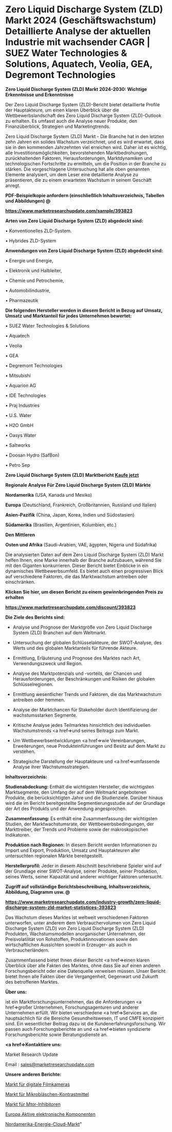 # Zero Liquid Discharge System (ZLD) Markt 2024 (Geschäftswachstum) Detaillierte Analyse der aktuellen Industrie mit wachsender CAGR | SUEZ Water Technologies & Solutions, Aquatech, Veolia, GEA, Degremont Technologies

<strong>Zero Liquid Discharge System (ZLD) Markt 2024-2030: Wichtige Erkenntnisse und Erkenntnisse</strong>

Der Zero Liquid Discharge System (ZLD)-Bericht bietet detaillierte Profile der Hauptakteure, um einen klaren Überblick über die Wettbewerbslandschaft des Zero Liquid Discharge System (ZLD)-Outlook zu erhalten. Es umfasst auch die Analyse neuer Produkte, den Finanzüberblick, Strategien und Marketingtrends.

Zero Liquid Discharge System (ZLD) Markt - Die Branche hat in den letzten zehn Jahren ein solides Wachstum verzeichnet, und es wird erwartet, dass sie in den kommenden Jahrzehnten viel erreichen wird. Daher ist es wichtig, alle Investitionsmöglichkeiten, bevorstehenden Marktbedrohungen, zurückhaltenden Faktoren, Herausforderungen, Marktdynamiken und technologischen Fortschritte zu ermitteln, um die Position in der Branche zu stärken. Die vorgeschlagene Untersuchung hat alle oben genannten Elemente analysiert, um dem Leser eine detaillierte Analyse zu präsentieren, die zu einem erwarteten Wachstum in seinem Geschäft anregt.



<strong><b>PDF-Beispielkopie anfordern (einschließlich Inhaltsverzeichnis, Tabellen und Abbildungen) @ </b></strong>

<strong><a href=https://www.marketresearchupdate.com/sample/393823>

<strong>https://www.marketresearchupdate.com/sample/393823</u></a></strong></strong>



<strong>Arten von Zero Liquid Discharge System (ZLD) abgedeckt sind:</strong>

• Konventionelles ZLD-System.

• Hybrides ZLD-System



<strong>Anwendungen von Zero Liquid Discharge System (ZLD) abgedeckt sind:</strong>

• Energie und Energie,

• Elektronik und Halbleiter,

• Chemie und Petrochemie,

• Automobilindustrie,

• Pharmazeutik



<strong>Die folgenden Hersteller werden in diesem Bericht in Bezug auf Umsatz, Umsatz und Marktanteil für jedes Unternehmen bewertet:</strong>

• SUEZ Water Technologies & Solutions

• Aquatech

• Veolia

• GEA

• Degremont Technologies

• Mitsubishi

• Aquarion AG

• IDE Technologies

• Praj Industries

• U.S. Water

• H2O GmbH

• Oasys Water

• Saltworks

• Doosan Hydro (SafBon)

• Petro Sep



<strong>Zero Liquid Discharge System (ZLD) Marktbericht <a href=https://www.marketresearchupdate.com/buynow/393823>Kaufe jetzt</a></strong>



<strong>Regionale Analyse Für Zero Liquid Discharge System (ZLD) Märkte</strong>



<strong>Nordamerika</strong> (USA, Kanada und Mexiko)



<strong>Europa</strong> (Deutschland, Frankreich, Großbritannien, Russland und Italien)



<strong>Asien-Pazifik</strong> (China, Japan, Korea, Indien und Südostasien)



<strong>Südamerika</strong> (Brasilien, Argentinien, Kolumbien, etc.)



<strong>Den Mittleren</strong> 

<strong>Osten und Afrika</strong> (Saudi-Arabien, VAE, ägypten, Nigeria und Südafrika)

Die analysierten Daten auf dem Zero Liquid Discharge System (ZLD) Markt helfen Ihnen, eine Marke innerhalb der Branche aufzubauen, während Sie mit den Giganten konkurrieren. Dieser Bericht bietet Einblicke in ein dynamisches Wettbewerbsumfeld. Es bietet auch einen progressiven Blick auf verschiedene Faktoren, die das Marktwachstum antreiben oder einschränken.



<strong>Klicken Sie hier, um diesen Bericht zu einem gewinnbringenden Preis zu erhalten
</strong>

<strong><a href=https://www.marketresearchupdate.com/discount/393823>https://www.marketresearchupdate.com/discount/393823</b></u></strong></a>



<strong>Die Ziele des Berichts sind:</strong>

- Analyse und Prognose der Marktgröße von Zero Liquid Discharge System (ZLD) Branchen auf dem Weltmarkt.

- Untersuchung der globalen Schlüsselakteure, der SWOT-Analyse, des Werts und des globalen Marktanteils für führende Akteure.

- Ermittlung, Erläuterung und Prognose des Marktes nach Art, Verwendungszweck und Region.

- Analyse des Marktpotenzials und -vorteils, der Chancen und Herausforderungen, der Beschränkungen und Risiken der globalen Schlüsselregionen.

- Ermittlung wesentlicher Trends und Faktoren, die das Marktwachstum antreiben oder hemmen.

- Analyse der Marktchancen für Stakeholder durch Identifizierung der wachstumsstarken Segmente.

- Kritische Analyse jedes Teilmarktes hinsichtlich des individuellen Wachstumstrends <a href=>und</a> seines Beitrags zum Markt.

- Um Wettbewerbsentwicklungen <a href=>wie</a> Vereinbarungen, Erweiterungen, neue Produkteinführungen und Besitz auf dem Markt zu verstehen.

- Strategische Darstellung der Hauptakteure und <a href=>umfas</a>sende Analyse ihrer Wachstumsstrategien.



<strong>Inhaltsverzeichnis:</strong>



<strong>Studienabdeckung:</strong> Enthält die wichtigsten Hersteller, die wichtigsten Marktsegmente, den Umfang der auf dem Weltmarkt angebotenen Produkte, die berücksichtigten Jahre und die Studienziele. Darüber hinaus wird die im Bericht bereitgestellte Segmentierungsstudie auf der Grundlage der Art des Produkts und der Anwendung angesprochen.



<strong>Zusammenfassung:</strong> Es enthält eine Zusammenfassung der wichtigsten Studien, der Marktwachstumsrate, der Wettbewerbsbedingungen, der Markttreiber, der Trends und Probleme sowie der makroskopischen Indikatoren.



<strong>Produktion nach Regionen:</strong> In diesem Bericht werden Informationen zu Import und Export, Produktion, Umsatz und Hauptakteuren aller untersuchten regionalen Märkte bereitgestellt.



<strong>Herstellerprofil:</strong> Jeder in diesem Abschnitt beschriebene Spieler wird auf der Grundlage einer SWOT-Analyse, seiner Produkte, seiner Produktion, seines Werts, seiner Kapazität und anderer wichtiger Faktoren untersucht.



<strong><b>Zugriff auf vollständige Berichtsbeschreibung, Inhaltsverzeichnis, Abbildung, Diagramm usw. @ </b></strong>

<strong><a href=https://www.marketresearchupdate.com/industry-growth/zero-liquid-discharge-system-zld-market-statistices-393823>https://www.marketresearchupdate.com/industry-growth/zero-liquid-discharge-system-zld-market-statistices-393823</a></strong>

Das Wachstum dieses Marktes ist weltweit verschiedenen Faktoren unterworfen, unter anderem dem Verbrauchervolumen von Zero Liquid Discharge System (ZLD) von Zero Liquid Discharge System (ZLD) Produkten, Wachstumsmodellen anorganischer Unternehmen, der Preisvolatilität von Rohstoffen, Produktinnovationen sowie den wirtschaftlichen Aussichten sowohl in Erzeuger- als auch in Verbraucherländern.

Zusammenfassend bietet Ihnen dieser Bericht <a href=>einen</a> klaren Überblick über alle Fakten des Marktes, ohne dass Sie auf einen anderen Forschungsbericht oder eine Datenquelle verweisen müssen. Unser Bericht bietet Ihnen alle Fakten über die Vergangenheit, Gegenwart und Zukunft des betroffenen Marktes.



<strong>Über uns:</strong>

 ist ein Marktforschungsunternehmen, das die Anforderungen <a href=>großer</a> Unternehmen, Forschungsagenturen und anderer Unternehmen erfüllt. Wir bieten verschiedene <a href=>Services</a> an, die hauptsächlich für die Bereiche Gesundheitswesen, IT und CMFE konzipiert sind. Ein wesentlicher Beitrag dazu ist die Kundenerfahrungsforschung. Wir passen auch Forschungsberichte an und <a href=>bieten</a> syndizierte Forschungsberichte sowie Beratungsdienste an.



<strong><a href=>Kontaktiere uns:</a></strong>

Market Research Update

Email : sales@marketresearchupdate.com



<strong>Unsere anderen Berichte:</strong>

<a href=https://www.linkedin.com/pulse/digital-movie-cameras-market-size-growth-set>Markt für digitale Filmkameras</a>

<a href=https://www.linkedin.com/pulse/microbubbles-contrast-agents-market-2023-remarking>Markt für Mikrobläschen-Kontrastmittel</a>

<a href=https://www.linkedin.com/pulse/mtor-inhibitors-market-2023-analysis-growth-drivers-vendors>Markt für Mtor-Inhibitoren</a>

<a href=https://www.linkedin.com/pulse/europe-active-electronic-components>Europa Aktive elektronische Komponenten</a>

<a href=https://www.linkedin.com/pulse/north-america-energy-cloud-market-advancing-growth-globally>Nordamerika-Energie-Cloud-Markt</a>"
